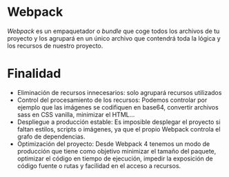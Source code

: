 # Webpack

_Webpack_ es un empaquetador o _bundle_ que coge todos los archivos de tu proyecto y los agrupará en un único archivo que contendrá toda la lógica y los recursos de nuestro proyecto.

# Finalidad

- Eliminación de recursos innecesarios: solo agrupará recursos utilizados
- Control del procesamiento de los recursos: Podemos controlar por ejemplo que las imágenes se codifiquen en base64, convertir archivos sass en CSS vanilla, minimizar el HTML…
- Despliegue a producción estable: Es imposible desplegar el proyecto si faltan estilos, scripts o imágenes, ya que el propio Webpack controla el grafo de dependencias.
- Optimización del proyecto: Desde Webpack 4 tenemos un modo de producción que tiene como objetivo minimizar el tamaño del paquete, optimizar el código en tiempo de ejecución, impedir la exposición de código fuente o rutas y facilidad en el acceso a recursos.
